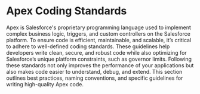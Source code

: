 
# Apex Coding Standards

Apex is Salesforce's proprietary programming language used to implement complex business logic, triggers, and custom controllers on the Salesforce platform. To ensure code is efficient, maintainable, and scalable, it’s critical to adhere to well-defined coding standards. These guidelines help developers write clean, secure, and robust code while also optimizing for Salesforce’s unique platform constraints, such as governor limits. Following these standards not only improves the performance of your applications but also makes code easier to understand, debug, and extend. This section outlines best practices, naming conventions, and specific guidelines for writing high-quality Apex code.
